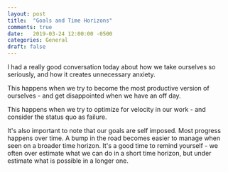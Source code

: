 ```yaml
---
layout: post
title:  "Goals and Time Horizons"
comments: true
date:   2019-03-24 12:00:00 -0500
categories: General
draft: false
---
```


I had a really good conversation today about how we take ourselves so seriously, and how it creates unnecessary anxiety. 

This happens when we try to become the most productive version of ourselves - and get disappointed when we have an off day. 

This happens when we try to optimize for velocity in our work - and consider the status quo as failure. 

It's also important to note that our goals are self imposed. Most progress happens over  time. A bump in the road becomes easier to manage when seen on a broader time horizon. It's a good time to remind yourself - we often over estimate what we can do in a short time horizon, but under estimate what is possible in a longer one. 

